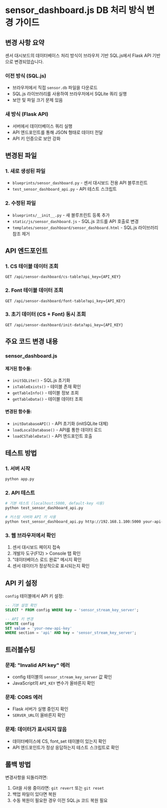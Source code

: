 # sensor_dashboard.js DB 처리 방식 변경 가이드

## 변경 사항 요약

센서 대시보드의 데이터베이스 처리 방식이 브라우저 기반 SQL.js에서 Flask API 기반으로 변경되었습니다.

### 이전 방식 (SQL.js)
- 브라우저에서 직접 `sensor.db` 파일을 다운로드
- SQL.js 라이브러리를 사용하여 브라우저에서 SQLite 쿼리 실행
- 보안 및 파일 크기 문제 있음

### 새 방식 (Flask API)
- 서버에서 데이터베이스 쿼리 실행
- API 엔드포인트를 통해 JSON 형태로 데이터 전달
- API 키 인증으로 보안 강화

## 변경된 파일

### 1. 새로 생성된 파일
- `blueprints/sensor_dashboard.py` - 센서 대시보드 전용 API 블루프린트
- `test_sensor_dashboard_api.py` - API 테스트 스크립트

### 2. 수정된 파일
- `blueprints/__init__.py` - 새 블루프린트 등록 추가
- `static/js/sensor_dashboard.js` - SQL.js 코드를 API 호출로 변경
- `templates/sensor_dashboard/sensor_dashboard.html` - SQL.js 라이브러리 참조 제거

## API 엔드포인트

### 1. CS 테이블 데이터 조회
```
GET /api/sensor-dashboard/cs-table?api_key={API_KEY}
```

### 2. Font 테이블 데이터 조회
```
GET /api/sensor-dashboard/font-table?api_key={API_KEY}
```

### 3. 초기 데이터 (CS + Font) 동시 조회
```
GET /api/sensor-dashboard/init-data?api_key={API_KEY}
```

## 주요 코드 변경 내용

### sensor_dashboard.js

#### 제거된 함수들:
- `initSQLite()` - SQL.js 초기화
- `isTableExists()` - 테이블 존재 확인
- `getTableInfo()` - 테이블 정보 조회
- `getTableData()` - 테이블 데이터 조회

#### 변경된 함수들:
- `initDatabaseAPI()` - API 초기화 (initSQLite 대체)
- `loadLocalDatabase()` - API를 통한 데이터 로드
- `loadCSTableData()` - API 엔드포인트 호출

## 테스트 방법

### 1. 서버 시작
```bash
python app.py
```

### 2. API 테스트
```bash
# 기본 테스트 (localhost:5000, default-key 사용)
python test_sensor_dashboard_api.py

# 커스텀 서버와 API 키 사용
python test_sensor_dashboard_api.py http://192.168.1.100:5000 your-api-key
```

### 3. 웹 브라우저에서 확인
1. 센서 대시보드 페이지 접속
2. 개발자 도구(F12) > Console 탭 확인
3. "데이터베이스 로드 완료" 메시지 확인
4. 센서 데이터가 정상적으로 표시되는지 확인

## API 키 설정

`config` 테이블에서 API 키 설정:
```sql
-- 기본 설정 확인
SELECT * FROM config WHERE key = 'sensor_stream_key_server';

-- API 키 변경
UPDATE config 
SET value = 'your-new-api-key' 
WHERE section = 'api' AND key = 'sensor_stream_key_server';
```

## 트러블슈팅

### 문제: "Invalid API key" 에러
- config 테이블의 `sensor_stream_key_server` 값 확인
- JavaScript의 `API_KEY` 변수가 올바른지 확인

### 문제: CORS 에러
- Flask 서버가 실행 중인지 확인
- `SERVER_URL`이 올바른지 확인

### 문제: 데이터가 표시되지 않음
- 데이터베이스에 CS, font_set 테이블이 있는지 확인
- API 엔드포인트가 정상 응답하는지 테스트 스크립트로 확인

## 롤백 방법

변경사항을 되돌리려면:
1. Git을 사용 중이라면: `git revert` 또는 `git reset`
2. 백업 파일이 있다면 복원
3. 수동 복원이 필요한 경우 이전 SQL.js 코드 복원 필요